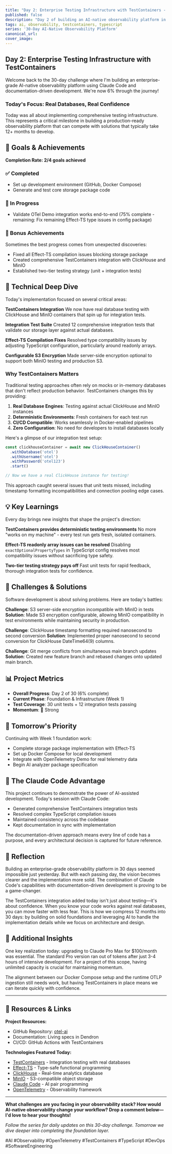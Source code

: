 ```yaml
---
title: "Day 2: Enterprise Testing Infrastructure with TestContainers - 30-Day AI Observability Challenge"
published: false
description: "Day 2 of building an AI-native observability platform in 30 days with Claude Code. Today: implementing comprehensive TestContainers integration for real database testing."
tags: ai, observability, testcontainers, typescript
series: '30-Day AI-Native Observability Platform'
canonical_url: 
cover_image: 
---
```


## Day 2: Enterprise Testing Infrastructure with TestContainers

Welcome back to the 30-day challenge where I'm building an enterprise-grade AI-native observability platform using Claude Code and documentation-driven development. We're now 6% through the journey!

### Today's Focus: Real Databases, Real Confidence

Today was all about implementing comprehensive testing infrastructure. This represents a critical milestone in building a production-ready observability platform that can compete with solutions that typically take 12+ months to develop.

## 🎯 Goals & Achievements

**Completion Rate: 2/4 goals achieved**

### ✅ Completed
- Set up development environment (GitHub, Docker Compose)
- Generate and test core storage package code

### 🔄 In Progress
- Validate OTel Demo integration works end-to-end (75% complete - remaining: Fix remaining Effect-TS type issues in config package)

### 🎉 Bonus Achievements
Sometimes the best progress comes from unexpected discoveries:

- Fixed all Effect-TS compilation issues blocking storage package
- Created comprehensive TestContainers integration with ClickHouse and MinIO
- Established two-tier testing strategy (unit + integration tests)

## 🔧 Technical Deep Dive

Today's implementation focused on several critical areas:

**TestContainers Integration**
We now have real database testing with ClickHouse and MinIO containers that spin up for integration tests.

**Integration Test Suite**
Created 12 comprehensive integration tests that validate our storage layer against actual databases.

**Effect-TS Compilation Fixes**
Resolved type compatibility issues by adjusting TypeScript configuration, particularly around readonly arrays.

**Configurable S3 Encryption**
Made server-side encryption optional to support both MinIO testing and production S3.

### Why TestContainers Matters

Traditional testing approaches often rely on mocks or in-memory databases that don't reflect production behavior. TestContainers changes this by providing:

1. **Real Database Engines**: Testing against actual ClickHouse and MinIO instances
2. **Deterministic Environments**: Fresh containers for each test run
3. **CI/CD Compatible**: Works seamlessly in Docker-enabled pipelines
4. **Zero Configuration**: No need for developers to install databases locally

Here's a glimpse of our integration test setup:

```typescript
const clickhouseContainer = await new ClickHouseContainer()
  .withDatabase('otel')
  .withUsername('otel')
  .withPassword('otel123')
  .start()

// Now we have a real ClickHouse instance for testing!
```

This approach caught several issues that unit tests missed, including timestamp formatting incompatibilities and connection pooling edge cases.

## 💡 Key Learnings

Every day brings new insights that shape the project's direction:

**TestContainers provides deterministic testing environments**
No more "works on my machine" - every test run gets fresh, isolated containers.

**Effect-TS readonly array issues can be resolved**
Disabling `exactOptionalPropertyTypes` in TypeScript config resolves most compatibility issues without sacrificing type safety.

**Two-tier testing strategy pays off**
Fast unit tests for rapid feedback, thorough integration tests for confidence.

## 🚧 Challenges & Solutions

Software development is about solving problems. Here are today's battles:

**Challenge**: S3 server-side encryption incompatible with MinIO in tests
**Solution**: Made S3 encryption configurable, allowing MinIO compatibility in test environments while maintaining security in production.

**Challenge**: ClickHouse timestamp formatting required nanosecond to second conversion
**Solution**: Implemented proper nanosecond to second conversion for ClickHouse DateTime64(9) columns.

**Challenge**: Git merge conflicts from simultaneous main branch updates
**Solution**: Created new feature branch and rebased changes onto updated main branch.

## 📊 Project Metrics

- **Overall Progress**: Day 2 of 30 (6% complete)
- **Current Phase**: Foundation & Infrastructure (Week 1)
- **Test Coverage**: 30 unit tests + 12 integration tests passing
- **Momentum**: 🚀 Strong

## 🔮 Tomorrow's Priority

Continuing with Week 1 foundation work:
- Complete storage package implementation with Effect-TS
- Set up Docker Compose for local development
- Integrate with OpenTelemetry Demo for real telemetry data
- Begin AI analyzer package specification

## 🤖 The Claude Code Advantage

This project continues to demonstrate the power of AI-assisted development. Today's session with Claude Code:

- Generated comprehensive TestContainers integration tests
- Resolved complex TypeScript compilation issues
- Maintained consistency across the codebase
- Kept documentation in sync with implementation

The documentation-driven approach means every line of code has a purpose, and every architectural decision is captured for future reference.

## 💭 Reflection

Building an enterprise-grade observability platform in 30 days seemed impossible just yesterday. But with each passing day, the vision becomes clearer and the implementation more solid. The combination of Claude Code's capabilities with documentation-driven development is proving to be a game-changer.

The TestContainers integration added today isn't just about testing—it's about confidence. When you know your code works against real databases, you can move faster with less fear. This is how we compress 12 months into 30 days: by building on solid foundations and leveraging AI to handle the implementation details while we focus on architecture and design.

## 💭 Additional Insights

One key realization today: upgrading to Claude Pro Max for $100/month was essential. The standard Pro version ran out of tokens after just 3-4 hours of intensive development. For a project of this scope, having unlimited capacity is crucial for maintaining momentum.

The alignment between our Docker Compose setup and the runtime OTLP ingestion still needs work, but having TestContainers in place means we can iterate quickly with confidence.

---

## 🔗 Resources & Links

**Project Resources:**
- GitHub Repository: [otel-ai](https://github.com/clayroach/otel-ai)
- Documentation: Living specs in Dendron
- CI/CD: GitHub Actions with TestContainers

**Technologies Featured Today:**
- [TestContainers](https://testcontainers.com/) - Integration testing with real databases
- [Effect-TS](https://effect.website/) - Type-safe functional programming
- [ClickHouse](https://clickhouse.com/) - Real-time analytics database
- [MinIO](https://min.io/) - S3-compatible object storage
- [Claude Code](https://claude.ai/code) - AI pair programming
- [OpenTelemetry](https://opentelemetry.io/) - Observability framework

---

**What challenges are you facing in your observability stack? How would AI-native observability change your workflow? Drop a comment below—I'd love to hear your thoughts!**

*Follow the series for daily updates on this 30-day challenge. Tomorrow we dive deeper into completing the foundation layer.*

#AI #Observability #OpenTelemetry #TestContainers #TypeScript #DevOps #SoftwareEngineering

